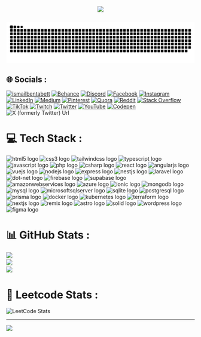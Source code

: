 <div align="center">
  <img height="200" src="https://media.licdn.com/dms/image/D4E16AQEoY-sxFLABnw/profile-displaybackgroundimage-shrink_350_1400/0/1697846332515?e=1704931200&v=beta&t=cliTXW8o2lBDSih912t7h9YTnqRtCMv-Dc3O1lFC-DU"  />
</div>

###

<img src="https://raw.githubusercontent.com/ismailbentabett/ismailbentabett/output/snake.svg" alt="Snake animation" />

###
## 🌐 Socials :
[![ismailbentabett](https://img.shields.io/badge/portfolio-ismailbentabett-blue)](https://ismailbentabett.com)
[![Behance](https://img.shields.io/badge/Behance-1769ff?logo=behance&logoColor=white)](https://behance.net/ismailbentabett) [![Discord](https://img.shields.io/badge/Discord-%237289DA.svg?logo=discord&logoColor=white)](https://discord.gg/ismailbentabett) [![Facebook](https://img.shields.io/badge/Facebook-%231877F2.svg?logo=Facebook&logoColor=white)](https://facebook.com/ismailbentabett) [![Instagram](https://img.shields.io/badge/Instagram-%23E4405F.svg?logo=Instagram&logoColor=white)](https://instagram.com/ismailbentabett) [![LinkedIn](https://img.shields.io/badge/LinkedIn-%230077B5.svg?logo=linkedin&logoColor=white)](https://linkedin.com/in/ismailbentabett) [![Medium](https://img.shields.io/badge/Medium-12100E?logo=medium&logoColor=white)](https://medium.com/@ismailbentabett) [![Pinterest](https://img.shields.io/badge/Pinterest-%23E60023.svg?logo=Pinterest&logoColor=white)](https://pinterest.com/ismailbentabett) [![Quora](https://img.shields.io/badge/Quora-%23B92B27.svg?logo=Quora&logoColor=white)](https://quora.com/profile/ismailbentabett) [![Reddit](https://img.shields.io/badge/Reddit-%23FF4500.svg?logo=Reddit&logoColor=white)](https://reddit.com/user/ismailbentabett) [![Stack Overflow](https://img.shields.io/badge/-Stackoverflow-FE7A16?logo=stack-overflow&logoColor=white)](https://stackoverflow.com/users/ismailbentabett) [![TikTok](https://img.shields.io/badge/TikTok-%23000000.svg?logo=TikTok&logoColor=white)](https://tiktok.com/@ismailbentabett) [![Twitch](https://img.shields.io/badge/Twitch-%239146FF.svg?logo=Twitch&logoColor=white)](https://twitch.tv/ismailbentabett) [![Twitter](https://img.shields.io/badge/Twitter-%231DA1F2.svg?logo=Twitter&logoColor=white)](https://twitter.com/ismailbentabett) [![YouTube](https://img.shields.io/badge/YouTube-%23FF0000.svg?logo=YouTube&logoColor=white)](https://youtube.com/@ismailbentabett) [![Codepen](https://img.shields.io/badge/Codepen-000000?style=for-the-badge&logo=codepen&logoColor=white)](https://codepen.io/ismailbentabett) 
![X (formerly Twitter) Url](https://img.shields.io/twitter/follow/ismailbentabett)

###
# 💻 Tech Stack :
<div align="left">
  <img src="https://img.shields.io/badge/HTML5-E34F26?logo=html5&logoColor=white&style=for-the-badge"  alt="html5 logo"  />
  
  <img src="https://img.shields.io/badge/CSS3-1572B6?logo=css3&logoColor=white&style=for-the-badge"  alt="css3 logo"  />
  
  <img src="https://img.shields.io/badge/Tailwind CSS-06B6D4?logo=tailwindcss&logoColor=black&style=for-the-badge"  alt="tailwindcss logo"  />
  
  <img src="https://img.shields.io/badge/TypeScript-3178C6?logo=typescript&logoColor=white&style=for-the-badge"  alt="typescript logo"  />
  
  <img src="https://img.shields.io/badge/JavaScript-F7DF1E?logo=javascript&logoColor=black&style=for-the-badge"  alt="javascript logo"  />
  
  <img src="https://img.shields.io/badge/PHP-777BB4?logo=php&logoColor=black&style=for-the-badge"  alt="php logo"  />
  
  <img src="https://img.shields.io/badge/C Sharp-239120?logo=csharp&logoColor=white&style=for-the-badge"  alt="csharp logo"  />
  
  <img src="https://img.shields.io/badge/React-61DAFB?logo=react&logoColor=black&style=for-the-badge"  alt="react logo"  />
  
  <img src="https://img.shields.io/badge/Angular-DD0031?logo=angular&logoColor=white&style=for-the-badge"  alt="angularjs logo"  />
  
  <img src="https://img.shields.io/badge/Vue.js-4FC08D?logo=vuedotjs&logoColor=black&style=for-the-badge"  alt="vuejs logo"  />
  
  <img src="https://img.shields.io/badge/Node.js-339933?logo=nodedotjs&logoColor=white&style=for-the-badge"  alt="nodejs logo"  />
  
  <img src="https://img.shields.io/badge/Express-000000?logo=express&logoColor=white&style=for-the-badge"  alt="express logo"  />
  
  <img src="https://img.shields.io/badge/NestJS-E0234E?logo=nestjs&logoColor=white&style=for-the-badge"  alt="nestjs logo"  />
  
  <img src="https://img.shields.io/badge/Laravel-FF2D20?logo=laravel&logoColor=white&style=for-the-badge"  alt="laravel logo"  />
  
  <img src="https://img.shields.io/badge/.NET-512BD4?logo=dotnet&logoColor=white&style=for-the-badge"  alt="dot-net logo"  />
  
  <img src="https://img.shields.io/badge/Firebase-FFCA28?logo=firebase&logoColor=black&style=for-the-badge"  alt="firebase logo"  />
  
  <img src="https://img.shields.io/badge/Supabase-3ECF8E?logo=supabase&logoColor=black&style=for-the-badge"  alt="supabase logo"  />
  
  <img src="https://img.shields.io/badge/Amazon AWS-232F3E?logo=amazonaws&logoColor=white&style=for-the-badge"  alt="amazonwebservices logo"  />
  
  <img src="https://img.shields.io/badge/Microsoft Azure-0078D4?logo=microsoftazure&logoColor=white&style=for-the-badge"  alt="azure logo"  />
  
  <img src="https://img.shields.io/badge/Ionic-3880FF?logo=ionic&logoColor=white&style=for-the-badge"  alt="ionic logo"  />
  
  <img src="https://img.shields.io/badge/MongoDB-47A248?logo=mongodb&logoColor=white&style=for-the-badge"  alt="mongodb logo"  />
  
  <img src="https://img.shields.io/badge/MySQL-4479A1?logo=mysql&logoColor=white&style=for-the-badge"  alt="mysql logo"  />
  
  <img src="https://img.shields.io/badge/Microsoft SQL Server-CC2927?logo=microsoftsqlserver&logoColor=white&style=for-the-badge"  alt="microsoftsqlserver logo"  />
  
  <img src="https://img.shields.io/badge/SQLite-003B57?logo=sqlite&logoColor=white&style=for-the-badge"  alt="sqlite logo"  />
  
  <img src="https://img.shields.io/badge/PostgreSQL-4169E1?logo=postgresql&logoColor=white&style=for-the-badge"  alt="postgresql logo"  />
  
  <img src="https://img.shields.io/badge/Prisma-2D3748?logo=prisma&logoColor=white&style=for-the-badge"  alt="prisma logo"  />
  
  <img src="https://img.shields.io/badge/Docker-2496ED?logo=docker&logoColor=white&style=for-the-badge"  alt="docker logo"  />
  
  <img src="https://img.shields.io/badge/Kubernetes-326CE5?logo=kubernetes&logoColor=white&style=for-the-badge"  alt="kubernetes logo"  />
  
  <img src="https://img.shields.io/badge/Terraform-7B42BC?logo=terraform&logoColor=white&style=for-the-badge"  alt="terraform logo"  />
  
  <img src="https://img.shields.io/badge/Next.js-000000?logo=nextdotjs&logoColor=white&style=for-the-badge"  alt="nextjs logo"  />
  
  <img src="https://img.shields.io/badge/Remix-000000?logo=remix&logoColor=white&style=for-the-badge"  alt="remix logo"  />
  
  <img src="https://img.shields.io/badge/Astro-FF5D01?logo=astro&logoColor=black&style=for-the-badge"  alt="astro logo"  />
  
  <img src="https://img.shields.io/badge/Solid-2C4F7C?logo=solid&logoColor=white&style=for-the-badge"  alt="solid logo"  />
  
  <img src="https://img.shields.io/badge/WordPress-21759B?logo=wordpress&logoColor=white&style=for-the-badge"  alt="wordpress logo"  />
  
  <img src="https://img.shields.io/badge/Figma-F24E1E?logo=figma&logoColor=white&style=for-the-badge"  alt="figma logo"  />
</div>

###
# 📊 GitHub Stats : 
![](https://github-readme-stats-6ijsh5lcg-xisben2001x.vercel.app/api?username=ismailbentabett&theme=dark&hide_border=false&show_icons=false&include_all_commits=true)<br/>
![](https://github-readme-streak-stats.herokuapp.com/?user=ismailbentabett&theme=dark&hide_border=false)<br/>
![](https://github-readme-stats-6ijsh5lcg-xisben2001x.vercel.app/api/top-langs/?username=ismailbentabett&theme=dark&hide_border=false&include_all_commits=true&count_private=true&layout=compact&langs_count=20)

# 🚀 Leetcode Stats : 

![LeetCode Stats](https://leetcard.jacoblin.cool/ismailbentabett?theme=dark&font=Cherry%20Swash&ext=heatmap)

---
[![](https://visitcount.itsvg.in/api?id=ismailbentabett&icon=0&color=0)](https://visitcount.itsvg.in)

